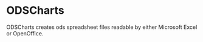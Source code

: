 # ODSCharts
ODSCharts creates ods spreadsheet files readable by either Microsoft Excel or OpenOffice.
